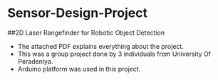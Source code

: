# Sensor-Design-Project
##2D Laser Rangefinder for Robotic Object Detection
- The attached PDF explains everything about the project.
- This was a group project done by 3 individuals from University Of Peradeniya.
- Arduino platform was used in this project. 
